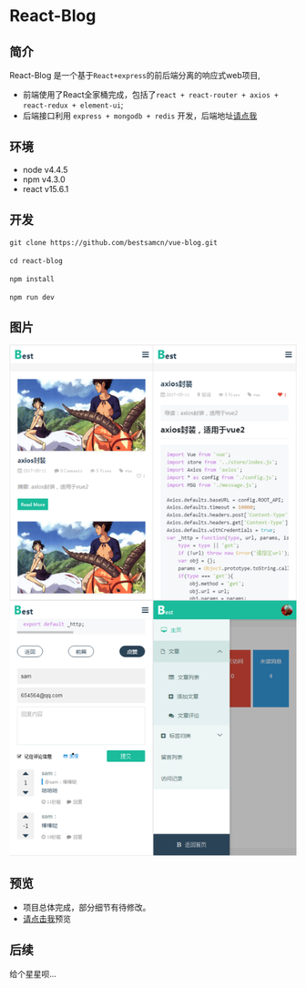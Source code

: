 # React-Blog

## 简介
React-Blog 是一个基于``React+express``的前后端分离的响应式web项目,
- 前端使用了React全家桶完成，包括了``react + react-router + axios + react-redux + element-ui``;
- 后端接口利用 ``express + mongodb + redis`` 开发，后端地址[请点我](https://github.com/bestsamcn/node-blog)

## 环境
- node v4.4.5
- npm  v4.3.0
- react  v15.6.1

## 开发
```
git clone https://github.com/bestsamcn/vue-blog.git

cd react-blog

npm install

npm run dev
```
## 图片
![piture](https://github.com/bestsamcn/vue-blog/blob/master/picture/%E6%9C%AA%E6%A0%87%E9%A2%98-1.png)

## 预览
- 项目总体完成，部分细节有待修改。
- [请点击我](http://blog.bestsamcn.me/)预览



## 后续
给个星星呗...
